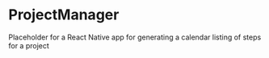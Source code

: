 # ProjectManager
Placeholder for a React Native app for generating a calendar listing of steps for a project
